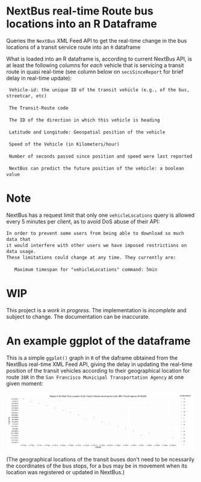 # NextBus real-time Route bus locations into an R Dataframe

Queries the `NextBus` XML Feed API to get the real-time change in the bus locations of a transit
service route into an `R` dataframe

What is loaded into an R dataframe is, according to current NextBus API, is at least the following
columns for *each* vehicle that is servicing a transit route in quasi real-time (see column below
on `secsSinceReport` for brief delay in real-time update):

     Vehicle-id: the unique ID of the transit vehicle (e.g., of the bus, streetcar, etc)

     The Transit-Route code

     The ID of the direction in which this vehicle is heading

     Latitude and Longitude: Geospatial position of the vehicle

     Speed of the Vehicle (in Kilometers/hour)

     Number of seconds passed since position and speed were last reported

     NextBus can predict the future position of the vehicle: a boolean value

# Note

NextBus has a request limit that only one `vehicleLocations` query is allowed every
5 minutes per client, as to avoid DoS abuse of their API:

    In order to prevent some users from being able to download so much data that
    it would interfere with other users we have imposed restrictions on data usage.
    These limitations could change at any time. They currently are:

       Maximum timespan for "vehicleLocations" command: 5min

# WIP

This project is a *work in progress*. The implementation is *incomplete* and
subject to change. The documentation can be inaccurate.

# An example ggplot of the dataframe

This is a simple `ggplot()` graph in `R` of the daframe obtained from the
NextBus real-time XML Feed API, giving the delay in updating the real-time
position of the transit vehicles according to their geographical location
for route `38R` in the `San Francisco Municipal Transportation Agency` at
one given moment:

![Delays of Real-Time Location of Vehicles in a Route](/delays_in_real_time_location_of_transit_vehicles.png?raw=true "Delays of Real-Time Location of Vehicles in a Route")

(The geographical locations of the transit buses don't need to be
ncessarily the coordinates of the bus stops, for a bus may be in
movement when its location was registered or updated in NextBus.)

